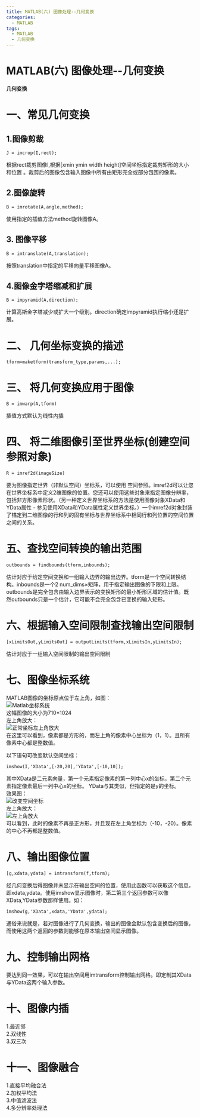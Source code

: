```yaml
---
title: MATLAB(六) 图像处理--几何变换
categories:
  - MATLAB
tags:
  - MATLAB
  - 几何变换
---
```


# MATLAB(六) 图像处理--几何变换

**几何变换**

# 一、常见几何变换

## 1.图像剪裁

```
J = imcrop(I,rect);
```

根据rect裁剪图像I,根据[xmin ymin width height]空间坐标指定裁剪矩形的大小和位置 。裁剪后的图像包含输入图像中所有由矩形完全或部分包围的像素。

## 2.图像旋转

```
B = imrotate(A,angle,method);
```

使用指定的插值方法method旋转图像A。

## 3. 图像平移

```
B = imtranslate(A,translation);
```

按照translation中指定的平移向量平移图像A。

## 4.图像金字塔缩减和扩展

```
B = impyramid(A,direction);
```

计算高斯金字塔减少或扩大一个级别。direction确定impyramid执行缩小还是扩展。

# 二、 几何坐标变换的描述

```
tform=maketform(transform_type,params,...);
```

# 三、 将几何变换应用于图像

```
B = imwarp(A,tform)
```

插值方式默认为线性内插

# 四、 将二维图像引至世界坐标(创建空间参照对象)

```
R = imref2d(imageSize)
```

> 
要为图像指定世界（非默认空间）坐标系，可以使用 空间参照。imref2d可以让您在世界坐标系中定义2维图像的位置。您还可以使用这些对象来指定图像分辨率，包括非方形像素形状。（另一种定义世界坐标系的方法是使用图像对象XData和 YData属性 - 参见使用XData和YData属性定义世界坐标。）一个imref2d对象封装了锚定到二维图像的行和列的固有坐标与世界坐标系中相同行和列位置的空间位置之间的关系。


# 五、查找空间转换的输出范围

```
outbounds = findbounds(tform,inbounds);
```

> 
估计对应于给定空间变换和一组输入边界的输出边界。tform是一个空间转换结构。inbounds是一个2 num_dims×矩阵，用于指定输出图像的下限和上限。outbounds是完全包含由输入边界表示的变换矩形的最小矩形区域的估计值。既然outbounds只是一个估计，它可能不会完全包含已变换的输入矩形。


# 六、根据输入空间限制查找输出空间限制

```
[xLimitsOut,yLimitsOut] = outputLimits(tform,xLimitsIn,yLimitsIn);
```

> 
估计对应于一组输入空间限制的输出空间限制


# 七、图像坐标系统

MATLAB图像的坐标原点位于左上角，如图： <br/> <img alt="Matlab坐标系统" src="https://img-blog.csdn.net/20180325080617627?watermark/2/text/aHR0cHM6Ly9ibG9nLmNzZG4ubmV0L20wXzM3NTY1NzM2/font/5a6L5L2T/fontsize/400/fill/I0JBQkFCMA==/dissolve/70" title=""/> <br/> 这幅图像的大小为710*1024 <br/> 左上角放大： <br/> <img alt="正常坐标左上角放大" src="https://img-blog.csdn.net/20180325081246946?watermark/2/text/aHR0cHM6Ly9ibG9nLmNzZG4ubmV0L20wXzM3NTY1NzM2/font/5a6L5L2T/fontsize/400/fill/I0JBQkFCMA==/dissolve/70" title=""/> <br/> 在这里可以看到，像素都是方形的，而左上角的像素中心坐标为（1，1）。且所有像素中心都是整数值。

以下语句可改变默认空间坐标：

```
imshow(I,'XData',[-20,20],'YData',[-10,10]);
```

其中XData是二元素向量，第一个元素指定像素的第一列中心x的坐标，第二个元素指定像素最后一列中心x的坐标。 YData与其类似，但指定的是y的坐标。 <br/> 效果图： <br/> <img alt="改变空间坐标" src="https://img-blog.csdn.net/20180325080925982?watermark/2/text/aHR0cHM6Ly9ibG9nLmNzZG4ubmV0L20wXzM3NTY1NzM2/font/5a6L5L2T/fontsize/400/fill/I0JBQkFCMA==/dissolve/70" title=""/> <br/> 左上角放大： <br/> <img alt="左上角放大" src="https://img-blog.csdn.net/20180325081032148?watermark/2/text/aHR0cHM6Ly9ibG9nLmNzZG4ubmV0L20wXzM3NTY1NzM2/font/5a6L5L2T/fontsize/400/fill/I0JBQkFCMA==/dissolve/70" title=""/> <br/> 可以看到，此时的像素不再是正方形，并且现在左上角坐标为（-10，-20）。像素的中心不再都是整数值。

# 八、输出图像位置

```
[g,xdata,ydata] = imtransform(f,tform);
```

经几何变换后得图像并未显示在输出空间的位置，使用此函数可以获取这个信息，即xdata,ydata。使用imshow显示图像时，第二第三个返回参数可以像XData,YData参数那样使用。如：

```
imshow(g,'XData',xdata,'YData',ydata);
```

通俗来说就是，若对图像进行了几何变换，输出的图像会默认包含变换后的图像，而使用这两个返回的参数则能够在原本输出空间显示图像。

# 九、控制输出网格

要达到同一效果，可以在输出空间用imtransform控制输出网格。即定制其XData与YData这两个输入参数。

# 十、图像内插

1.最近邻 <br/> 2.双线性 <br/> 3.双三次

# 十一、图像融合

1.直接平均融合法 <br/> 2.加权平均法 <br/> 3.中值滤波法 <br/> 4.多分辨率处理法
